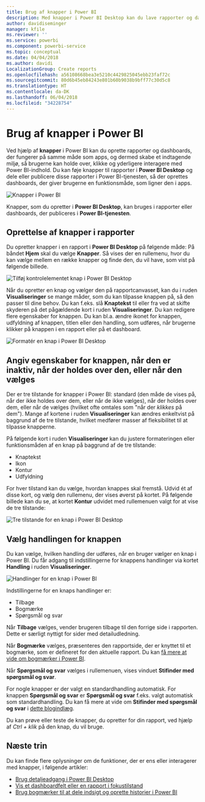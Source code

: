 ```yaml
---
title: Brug af knapper i Power BI
description: Med knapper i Power BI Desktop kan du lave rapporter og dashboards, der fungerer som apps, og sørge for, at brugerne bliver mere involveret
author: davidiseminger
manager: kfile
ms.reviewer: ''
ms.service: powerbi
ms.component: powerbi-service
ms.topic: conceptual
ms.date: 04/04/2018
ms.author: davidi
LocalizationGroup: Create reports
ms.openlocfilehash: a56108668bea3e5210c4429825045ebb23faf72c
ms.sourcegitcommit: 80d6b45eb84243e801b60b9038b9bff77c30d5c8
ms.translationtype: HT
ms.contentlocale: da-DK
ms.lasthandoff: 06/04/2018
ms.locfileid: "34228754"
---
```

# <a name="using-buttons-in-power-bi"></a>Brug af knapper i Power BI
Ved hjælp af **knapper** i Power BI kan du oprette rapporter og dashboards, der fungerer på samme måde som apps, og dermed skabe et indtagende miljø, så brugerne kan holde over, klikke og yderligere interagere med Power BI-indhold. Du kan føje knapper til rapporter i **Power BI Desktop** og dele eller publicere disse rapporter i Power BI-tjenesten, så der oprettes dashboards, der giver brugerne en funktionsmåde, som ligner den i apps.

![Knapper i Power BI](media/desktop-buttons/desktop-buttons_01.png)

Knapper, som du opretter i **Power BI Desktop**, kan bruges i rapporter eller dashboards, der publiceres i **Power BI-tjenesten**.

## <a name="creating-buttons-in-reports"></a>Oprettelse af knapper i rapporter
Du opretter knapper i en rapport i **Power BI Desktop** på følgende måde: På båndet **Hjem** skal du vælge **Knapper**. Så vises der en rullemenu, hvor du kan vælge mellem en række knapper og finde den, du vil have, som vist på følgende billede. 

![Tilføj kontrolelementet knap i Power BI Desktop](media/desktop-buttons/desktop-buttons_02.png)

Når du opretter en knap og vælger den på rapportcanvasset, kan du i ruden **Visualiseringer** se mange måder, som du kan tilpasse knappen på, så den passer til dine behov. Du kan f.eks. slå **Knaptekst** til eller fra ved at skifte skyderen på det pågældende kort i ruden **Visualiseringer**. Du kan redigere flere egenskaber for knappen. Du kan bl.a. ændre ikonet for knappen, udfyldning af knappen, titlen eller den handling, som udføres, når brugerne klikker på knappen i en rapport eller på et dashboard.

![Formatér en knap i Power BI Desktop](media/desktop-buttons/desktop-buttons_03.png)

## <a name="set-button-properties-when-idle-hovered-over-or-selected"></a>Angiv egenskaber for knappen, når den er inaktiv, når der holdes over den, eller når den vælges

Der er tre tilstande for knapper i Power BI: standard (den måde de vises på, når der ikke holdes over dem, eller når de ikke vælges), når der holdes over dem, eller når de vælges (hvilket ofte omtales som "når der *klikkes* på dem"). Mange af kortene i ruden **Visualiseringer** kan ændres enkeltvist på baggrund af de tre tilstande, hvilket medfører masser af fleksibilitet til at tilpasse knapperne.

På følgende kort i ruden **Visualiseringer** kan du justere formateringen eller funktionsmåden af en knap på baggrund af de tre tilstande:

* Knaptekst
* Ikon
* Kontur
* Udfyldning

For hver tilstand kan du vælge, hvordan knappes skal fremstå. Udvid ét af disse kort, og vælg den rullemenu, der vises øverst på kortet. På følgende billede kan du se, at kortet **Kontur** udvidet med rullemenuen valgt for at vise de tre tilstande:

![Tre tilstande for en knap i Power BI Desktop](media/desktop-buttons/desktop-buttons_04.png)


## <a name="select-the-action-for-a-button"></a>Vælg handlingen for knappen

Du kan vælge, hvilken handling der udføres, når en bruger vælger en knap i Power BI. Du får adgang til indstillingerne for knappens handlinger via kortet **Handling** i ruden **Visualiseringer**.

![Handlinger for en knap i Power BI](media/desktop-buttons/desktop-buttons_05.png)

Indstillingerne for en knaps handlinger er:

* Tilbage
* Bogmærke
* Spørgsmål og svar

Når **Tilbage** vælges, vender brugeren tilbage til den forrige side i rapporten. Dette er særligt nyttigt for sider med detailudledning.

Når **Bogmærke** vælges, præsenteres den rapportside, der er knyttet til et bogmærke, som er defineret for den aktuelle rapport. Du kan [få mere at vide om bogmærker i Power BI](desktop-bookmarks.md). 

Når **Spørgsmål og svar** vælges i rullemenuen, vises vinduet **Stifinder med spørgsmål og svar**. 

For nogle knapper er der valgt en standardhandling automatisk. For knappen **Spørgsmål og svar** er **Spørgsmål og svar** f.eks. valgt automatisk som standardhandling. Du kan få mere at vide om **Stifinder med spørgsmål og svar** i [dette blogindlæg](https://powerbi.microsoft.com/blog/power-bi-desktop-april-2018-feature-summary/#Q&AExplorer).

Du kan prøve eller teste de knapper, du opretter for din rapport, ved hjælp af *Ctrl + klik* på den knap, du vil bruge. 

## <a name="next-steps"></a>Næste trin
Du kan finde flere oplysninger om de funktioner, der er ens eller interagerer med knapper, i følgende artikler:

* [Brug detaljeadgang i Power BI Desktop](desktop-drillthrough.md)
* [Vis et dashboardfelt eller en rapport i fokustilstand](service-focus-mode.md)
* [Brug bogmærker til at dele indsigt og oprette historier i Power BI](desktop-bookmarks.md)

